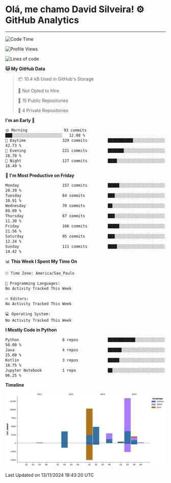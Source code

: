 
# Olá, me chamo David Silveira! ⚙️ GitHub Analytics

---
<!--START_SECTION:waka-->
![Code Time](http://img.shields.io/badge/Code%20Time-209%20hrs%2017%20mins-blue)

![Profile Views](http://img.shields.io/badge/Profile%20Views-15-blue)

![Lines of code](https://img.shields.io/badge/From%20Hello%20World%20I%27ve%20Written-37.6%20thousand%20lines%20of%20code-blue)

**🐱 My GitHub Data** 

> 📦 10.4 kB Used in GitHub's Storage 
 > 
> 🚫 Not Opted to Hire
 > 
> 📜 15 Public Repositories 
 > 
> 🔑 4 Private Repositories 
 > 
**I'm an Early 🐤** 

```text
🌞 Morning                93 commits          ███░░░░░░░░░░░░░░░░░░░░░░   12.08 % 
🌆 Daytime                329 commits         ███████████░░░░░░░░░░░░░░   42.73 % 
🌃 Evening                221 commits         ███████░░░░░░░░░░░░░░░░░░   28.70 % 
🌙 Night                  127 commits         ████░░░░░░░░░░░░░░░░░░░░░   16.49 % 
```
📅 **I'm Most Productive on Friday** 

```text
Monday                   157 commits         █████░░░░░░░░░░░░░░░░░░░░   20.39 % 
Tuesday                  84 commits          ███░░░░░░░░░░░░░░░░░░░░░░   10.91 % 
Wednesday                70 commits          ██░░░░░░░░░░░░░░░░░░░░░░░   09.09 % 
Thursday                 87 commits          ███░░░░░░░░░░░░░░░░░░░░░░   11.30 % 
Friday                   166 commits         █████░░░░░░░░░░░░░░░░░░░░   21.56 % 
Saturday                 95 commits          ███░░░░░░░░░░░░░░░░░░░░░░   12.34 % 
Sunday                   111 commits         ████░░░░░░░░░░░░░░░░░░░░░   14.42 % 
```


📊 **This Week I Spent My Time On** 

```text
🕑︎ Time Zone: America/Sao_Paulo

💬 Programming Languages: 
No Activity Tracked This Week

🔥 Editors: 
No Activity Tracked This Week

💻 Operating System: 
No Activity Tracked This Week
```

**I Mostly Code in Python** 

```text
Python                   8 repos             ████████████░░░░░░░░░░░░░   50.00 % 
Java                     4 repos             ██████░░░░░░░░░░░░░░░░░░░   25.00 % 
Kotlin                   3 repos             █████░░░░░░░░░░░░░░░░░░░░   18.75 % 
Jupyter Notebook         1 repo              ██░░░░░░░░░░░░░░░░░░░░░░░   06.25 % 
```



**Timeline**

![Lines of Code chart](https://raw.githubusercontent.com/DavidSilveira80/DavidSilveira80/master/assets/bar_graph.png)


 Last Updated on 13/11/2024 18:43:20 UTC
<!--END_SECTION:waka-->


